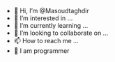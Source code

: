 - 👋 Hi, I’m @Masoudtaghdir
- 👀 I’m interested in ...
- 🌱 I’m currently learning ...
- 💞️ I’m looking to collaborate on ...
- 📫 How to reach me ...
- 🤗 I am programmer
<!---
Masoudtaghdir/Masoudtaghdir is a ✨ special ✨ repository because its `README.md` (this file) appears on your GitHub profile.
You can click the Preview link to take a look at your changes.
--->

